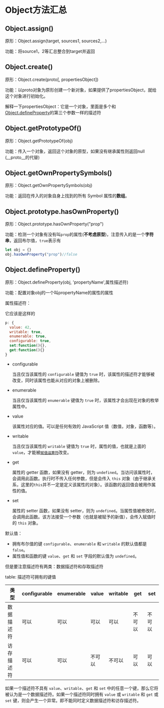 # Object方法汇总

## Object.assign()

原形：Object.assign(target, sources1, sources2,...)

功能：将source1，2等汇总整合到target并返回

## Object.create()

原形：Object.create(proto[, propertiesObject])

功能：以proto对象为原形创建一个新对象，如果提供了propertiesObject，就给这个对象进行初始化。

解释一下propertiesObject：它是一个对象，里面是多个和[Object.defineProperty](#Object.defineProperty())的第三个参数一样的描述符

## Object.getPrototypeOf()

原形：Object.getPrototypeOf(obj)

功能：传入一个对象，返回这个对象的原型，如果没有继承属性则返回null (\_\_proto\_\_的代替)

## Object.getOwnPropertySymbols()

原形：Object.getOwnPropertySymbols(obj)

功能：返回在传入的对象自身上找到的所有 Symbol 属性的**数组**。

## Object.prototype.hasOwnProperty()

原形：Object.prototype.hasOwnProperty("prop")

功能：检测一个对象有没有叫`prop`的属性(**不考虑原型**)，注意传入的是一个**字符串**，返回布尔值，`true`表示有

```js
let obj = {}
obj.hasOwnProperty("prop")//false
```

## Object.defineProperty()

原形：Object.defineProperty(obj, 'propertyName',属性描述符)

功能：配置对象obj的一个叫propertyName的属性的属性

属性描述符：

它应该是这样的

```js
p: {
  value: 42, 
  writable: true,
  enumerable: true,
  configurable: true,
  set:function(){},
  get:function(){}
}
```

- configurable

  当且仅当该属性的 `configurable` 键值为 `true` 时，该属性的描述符才能够被改变，同时该属性也能从对应的对象上被删除。

- enumerable

  当且仅当该属性的 `enumerable` 键值为 `true` 时，该属性才会出现在对象的枚举属性中。

- value

  该属性对应的值。可以是任何有效的 JavaScript 值（数值，对象，函数等）。

- writable

  当且仅当该属性的 `writable` 键值为 `true` 时，属性的值，也就是上面的 `value`，才能被[`赋值运算符`](https://developer.mozilla.org/zh-CN/docs/Web/JavaScript/Reference/Operators/Assignment_Operators)改变。

- get

  属性的 getter 函数，如果没有 getter，则为 `undefined`。当访问该属性时，会调用此函数。执行时不传入任何参数，但是会传入 `this` 对象（由于继承关系，这里的`this`并不一定是定义该属性的对象）。该函数的返回值会被用作属性的值。

- set

  属性的 setter 函数，如果没有 setter，则为 `undefined`。当属性值被修改时，会调用此函数。该方法接受一个参数（也就是被赋予的新值），会传入赋值时的 `this` 对象。

默认值：

- 拥有布尔值的键 `configurable`、`enumerable` 和 `writable` 的默认值都是 `false`。
- 属性值和函数的键 `value`、`get` 和 `set` 字段的默认值为 `undefined`。

但是要注意描述符有两类：数据描述符和存取描述符

table: 描述符可拥有的键值

| 类型       | configurable | enumerable | value  | writable | get    | set    |
| ---------- | ------------ | ---------- | ------ | -------- | ------ | ------ |
| 数据描述符 | 可以         | 可以       | 可以   | 可以     | 不可以 | 不可以 |
| 访存描述符 | 可以         | 可以       | 不可以 | 不可以   | 可以   | 可以   |

如果一个描述符不具有 `value`、`writable`、`get` 和 `set` 中的任意一个键，那么它将被认为是一个数据描述符。如果一个描述符同时拥有 `value` 或 `writable` 和 `get` 或 `set` 键，则会产生一个异常。即不能同时定义数据描述符和访存描述符。



